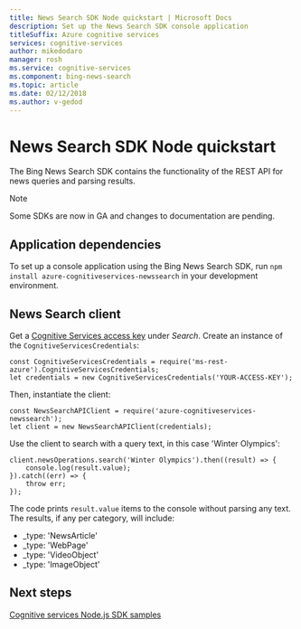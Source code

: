 ```yaml
---
title: News Search SDK Node quickstart | Microsoft Docs
description: Set up the News Search SDK console application
titleSuffix: Azure cognitive services
services: cognitive-services
author: mikedodaro
manager: rosh
ms.service: cognitive-services
ms.component: bing-news-search
ms.topic: article
ms.date: 02/12/2018
ms.author: v-gedod
---
```


# News Search SDK Node quickstart

The Bing News Search SDK contains the functionality of the REST API for news queries and parsing results. 

> [!NOTE] 
> Some SDKs are now in GA and changes to documentation are pending. 

## Application dependencies

To set up a console application using the Bing News Search SDK, run `npm install azure-cognitiveservices-newssearch` in your development environment.

## News Search client
Get a [Cognitive Services access key](https://azure.microsoft.com/try/cognitive-services/) under *Search*. Create an instance of the `CognitiveServicesCredentials`:
```
const CognitiveServicesCredentials = require('ms-rest-azure').CognitiveServicesCredentials;
let credentials = new CognitiveServicesCredentials('YOUR-ACCESS-KEY');
```
Then, instantiate the client:
```
const NewsSearchAPIClient = require('azure-cognitiveservices-newssearch');
let client = new NewsSearchAPIClient(credentials);
```
Use the client to search with a query text, in this case 'Winter Olympics':
```
client.newsOperations.search('Winter Olympics').then((result) => {
    console.log(result.value);
}).catch((err) => {
    throw err;
});

```
The code prints `result.value` items to the console without parsing any text. The results, if any per category, will include:
- _type: 'NewsArticle'
- _type: 'WebPage'
- _type: 'VideoObject'
- _type: 'ImageObject'

<!-- Remove until we can replace with santized version
![News results](media/node-sdk-quickstart-results.png)
-->

## Next steps

[Cognitive services Node.js SDK samples](https://github.com/Azure-Samples/cognitive-services-node-sdk-samples)
